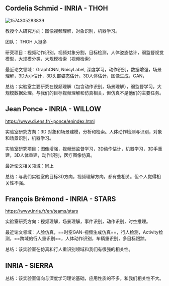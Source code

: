 ## Cordelia Schmid - INRIA - THOH

![1574305283839](D:\Notes\raw_images\1574305283839.png)

教授个人研究方向：图像视频理解，对象识别，机器学习。

团队： THOH 人挺多

研究项目：视频动作识别，视频对象分割，目标检测，人体姿态估计，弱监督视觉模型，大规模分类，大规模检索（视频检索）

最近论文领域：GraphCNN, NoisyLabel, 深度学习，动作识别，数据增强，场景理解，3D大小估计，3D头部姿态估计，3D人体估计，图像生成，GAN，

总结：实验室主要研究在视频理解（包含动作识别，场景理解），弱监督学习，大规模数据处理。与我们的目标视频理解和仿真相关，但仿真不是他们的主要任务。



## Jean Ponce - INRIA - WILLOW

https://www.di.ens.fr/~ponce/enindex.html

实验室研究方向：3D 对象和场景建模，分析和检索。人体动作检测与识别，对象和场景识别，机器学习。

实验室研究项目：图像增强，视频弱监督学习，3D动作估计，机器学习，3D手重建，3D人体重建，动作识别，医疗图像仿真。

最近论文相关领域：同上

总结：与我们实验室的目标3D方向，视频理解方向，都有些相关。但个人觉得相关性不强。



## François Brémond - INRIA - STARS

https://www.inria.fr/en/teams/stars

实验室研究方向：视频理解，场景理解，事件识别，动作识别，时空推理。

最近论文领域：人脸仿真，==时空GAN-视频生成仿真==，行人检测，Activity检测，==跨域的行人重识别==，人体动作识别，车辆重识别，多目标跟踪。

总结：该实验室在仿真和行人重识别领域和我们有很强的相关性。



## INRIA - SIERRA

总结：该实验室偏向与深度学习理论基础，应用性质的不多。和我们相关性不大。

